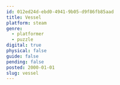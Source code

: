 ```yaml
---
id: 012ed24d-ebd0-4941-9b05-d9f86fb85aad
title: Vessel
platform: steam
genre:
  - platformer
  - puzzle
digital: true
physical: false
guide: false
pending: false
posted: 2000-01-01
slug: vessel
---
```

